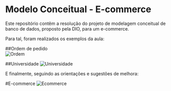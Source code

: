 # Modelo Conceitual - E-commerce
Este repositório contêm a resolução do projeto de modelagem conceitual de banco de dados, proposto pela DIO, para um e-commerce.

Para tal, foram realizados os exemplos da aula:

##Ordem de pedido<br>
![Ordem](https://user-images.githubusercontent.com/94084352/192076228-655e2068-d330-44a3-9061-631a3f156ff6.png)

##Universidade
![Universidade](https://user-images.githubusercontent.com/94084352/192076240-fd87dcd0-137e-4efa-9c6b-947e54232351.png)

E finalmente, seguindo as orientações e sugestões de melhora:

#E-commerce
![Ecommerce](https://user-images.githubusercontent.com/94084352/192076262-854a7576-6402-49b1-8b98-132edf6a27a9.png)
